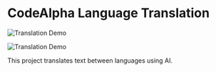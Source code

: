 # CodeAlpha Language Translation
![Translation Demo](https://user-images.githubusercontent.com/your-image-id.png)

![Translation Demo](images/capture_20250720211940684.bmp)

This project translates text between languages using AI.
